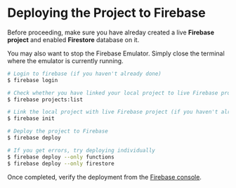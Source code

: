 # Deploying the Project to Firebase

Before proceeding, make sure you have alreday created a live **Firebase project** and enabled **Firestore** database on it.

You may also want to stop the Firebase Emulator. Simply close the terminal where the emulator is currently running.

```bash
# Login to firebase (if you haven't already done)
$ firebase login

# Check whether you have linked your local project to live Firebase project. If so, you should see the label "(current)" in your project ID
$ firebase projects:list

# Link the local project with live Firebase project (if you haven't already done)
$ firebase init

# Deploy the project to Firebase
$ firebase deploy

# If you get errors, try deploying individually
$ firebase deploy --only functions
$ firebase deploy --only firestore
```

Once completed, verify the deployment from the [Firebase console](https://console.firebase.google.com/).

